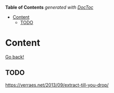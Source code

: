 <!-- START doctoc generated TOC please keep comment here to allow auto update -->
<!-- DON'T EDIT THIS SECTION, INSTEAD RE-RUN doctoc TO UPDATE -->
**Table of Contents**  *generated with [DocToc](https://github.com/thlorenz/doctoc)*

- [Content](#content)
  - [TODO](#todo)

<!-- END doctoc generated TOC please keep comment here to allow auto update -->

# Content
[Go back!](../README.md)

## TODO

https://verraes.net/2013/09/extract-till-you-drop/